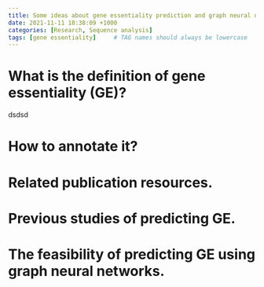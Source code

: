 ```yaml
---
title: Some ideas about gene essentiality prediction and graph neural network
date: 2021-11-11 18:38:09 +1000
categories: [Research, Sequence analysis]
tags: [gene essentiality]     # TAG names should always be lowercase
---
```


# What is the definition of gene essentiality (GE)?

dsdsd
# How to annotate it?

# Related publication resources.

# Previous studies of predicting GE.

# The feasibility of predicting GE using graph neural networks.
